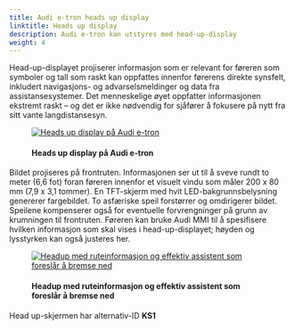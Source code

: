 ```yaml
---
title: Audi e-tron heads up display
linktitle: Heads up display
description: Audi e-tron kan utstyres med head-up-display
weight: 4
---
```

<!-- markdownlint-disable MD033 -->

Head-up-displayet projiserer informasjon som er relevant for føreren som symboler og tall som raskt kan oppfattes innenfor førerens direkte synsfelt, inkludert navigasjons- og advarselsmeldinger og data fra assistansesystemer. Det menneskelige øyet oppfatter informasjonen ekstremt raskt – og det er ikke nødvendig for sjåfører å fokusere på nytt fra sitt vante langdistansesyn.

<figure>
    <a href="https://media.electrichasgoneaudi.net/multimedia/models/e-tron/technology/uiandoperations/headupdisplay/headup.jpg">
        <img src="https://media.electrichasgoneaudi.net/multimedia/models/e-tron/technology/uiandoperations/headupdisplay/headup.jpg"
        class="img-fluid" alt="Heads up display på Audi e-tron" title="Heads up display på Audi e-tron">
    </a>
    <figcaption><h4>Heads up display på Audi e-tron</h4></figcaption>
</figure>

Bildet projiseres på frontruten. Informasjonen ser ut til å sveve rundt to meter (6,6 fot) foran føreren innenfor et visuelt vindu som måler 200 x 80 mm (7,9 x 3,1 tommer). En TFT-skjerm med hvit LED-bakgrunnsbelysning genererer fargebildet. To asfæriske speil forstørrer og omdirigerer bildet. Speilene kompenserer også for eventuelle forvrengninger på grunn av krumningen til frontruten. Føreren kan bruke Audi MMI til å spesifisere hvilken informasjon som skal vises i head-up-displayet; høyden og lysstyrken kan også justeres her.

<figure>
    <a href="https://media.electrichasgoneaudi.net/multimedia/models/e-tron/technology/uiandoperations/headupdisplay/headup2.jpg">
        <img src="https://media.electrichasgoneaudi.net/multimedia/models/e-tron/technology/uiandoperations/headupdisplay/headup2s.jpg"
        class="img-fluid" alt="Headup med ruteinformasjon og effektiv assistent som foreslår å bremse ned" title="Headup med ruteinformasjon og effektiv assistent som foreslår å bremse ned">
    </a>
    <figcaption><h4>Headup med ruteinformasjon og effektiv assistent som foreslår å bremse ned</h4></figcaption>
</figure>

Head up-skjermen har alternativ-ID **KS1**
